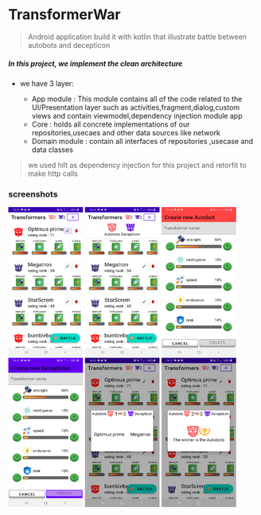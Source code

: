 # TransformerWar
> Android application build it  with kotlin that illustrate battle between autobots and decepticon


##### In this project, we implement the  clean architecture
* we have 3 layer:

  * <srong>App module </string>  : This module contains all of the code related to the UI/Presentation layer such as activities,fragment,dialog,custom views  and contain viewmodel,dependency injection module app 
  * <srong>Core</string> : holds all concrete implementations of our repositories,usecaes and other data sources like  network
  * <srong>Domain module </string>  : contain all interfaces of repositories ,usecase and data classes



> we used hilt as dependency injection for this project and retorfit to make http calls

### screenshots
<img width="150" height="300" src="/screenshot/listTransformers.png"  alt="list of transformers"> <img width="150" height="300" src="/screenshot/showTeamSelector.png" alt="popup to select team of new transformer"> <img width="150" height="300" src="/screenshot/autobotsFormCreate.png" alt="game stated">
<img width="150" height="300" src="/screenshot/decepticonFormCreaion.png" alt="game was terminated"> <img width="150" height="300" src="/screenshot/battleStarted.png" alt="game stated"> <img width="150" height="300" src="/screenshot/gameFinished.png" alt="game was terminated"> 